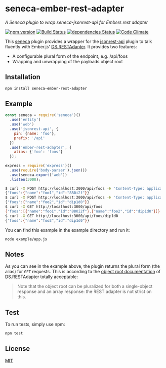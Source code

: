 # seneca-ember-rest-adapter

*A Seneca plugin to wrap seneca-jsonrest-api for Embers rest adapter*

[![npm version](https://badge.fury.io/js/seneca-ember-rest-adapter.svg)](https://badge.fury.io/js/seneca-ember-rest-adapter)
[![Build Status](https://travis-ci.org/indr/seneca-ember-rest-adapter.svg?branch=master)](https://travis-ci.org/indr/seneca-ember-rest-adapter)
[![dependencies Status](https://david-dm.org/indr/seneca-ember-rest-adapter/status.svg)](https://david-dm.org/indr/seneca-ember-rest-adapter)
[![Code Climate](https://codeclimate.com/github/indr/seneca-ember-rest-adapter/badges/gpa.svg)](https://codeclimate.com/github/indr/seneca-ember-rest-adapter)

This [seneca](senecajs/seneca) plugin provides a wrapper for
the [jsonrest-api](rjrodgers/seneca-jsonrest-api) plugin to talk fluently with Ember.js'
[DS.RESTAdapter](http://emberjs.com/api/data/classes/DS.RESTAdapter.html). It provides two features:

 * A configurable plural form of the endpoint, e.g. /api/foos
 * Wrapping and unwrapping of the payloads object root

## Installation

```bash
npm install seneca-ember-rest-adapter
```

## Example

```js
const seneca = require('seneca')()
  .use('entity')
  .use('web')
  .use('jsonrest-api', {
    pin: {name: 'foo'},
    prefix: '/api'
  })
  .use('ember-rest-adapter', {
    alias: {'foo': 'foos'}
  });
  
express = require('express')()
  .use(require('body-parser').json())
  .use(seneca.export('web'))
  .listen(3000);

```

```bash
$ curl -X POST http://localhost:3000/api/foos -H 'Content-Type: application/json' -d '{"foo":{"name":"foo1"}}'
{"foos":{"name":"foo1","id":"880i2f"}}
$ curl -X POST http://localhost:3000/api/foos -H 'Content-Type: application/json' -d '{"foo":{"name":"foo2"}}'
{"foos":{"name":"foo2","id":"dip1d0"}}
$ curl -X GET http://localhost:3000/api/foos
{"foos":[{"name":"foo1","id":"880i2f"},{"name":"foo2","id":"dip1d0"}]}
$ curl -X GET http://localhost:3000/api/foos/dip1d0
{"foos":{"name":"foo2","id":"dip1d0"}}
```

You can find this example in the example directory and run it:

```bash
node example/app.js
```

## Notes

As you can see in the example above, the plugin returns the plural form
(the alias) for `GET` requests. This is according to the
[object root documentation](http://emberjs.com/api/data/classes/DS.RESTAdapter.html#toc_object-root)
of DS.RESTAdapter totally acceptable:

> Note that the object root can be pluralized for both a single-object response and an array response: the REST adapter is not strict on this. 

## Test

To run tests, simply use npm:

```bash
npm test
```

## License

[MIT](LICENSE)
